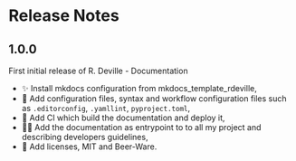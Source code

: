 <!-- BEGIN MKDOCS TEMPLATE -->
<!--
WARNING, DO NOT UPDATE CONTENT BETWEEN MKDOCS TEMPLATE TAG !
Modified content will be overwritten when updating
-->

# Release Notes

<!-- END MKDOCS TEMPLATE -->

## 1.0.0

First initial release of R. Deville - Documentation

- ✨ Install mkdocs configuration from mkdocs_template_rdeville,
- 🔧 Add configuration files, syntax and workflow configuration files such as
  `.editorconfig`, `.yamllint`, `pyproject.toml`,
- 👷 Add CI which build the documentation and deploy it,
- 📝🍱 Add the documentation as entrypoint to to all my project and describing
  developers guidelines,
- 📄 Add licenses, MIT and Beer-Ware.

